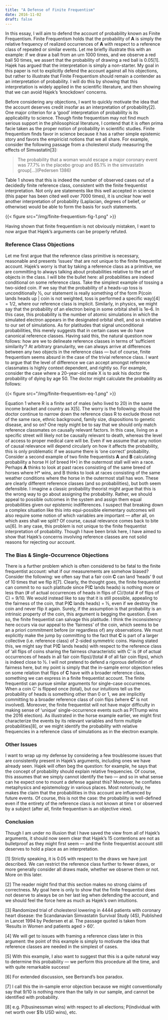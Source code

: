 ```yaml
---
title: "A Defense of Finite Frequentism"
date: 2016-11-02
draft: false
---
```


In this essay, I will aim to defend the account of probability known as Finite Frequentism. Finite Frequentism holds that the probability of **A** is simply the relative frequency of realized occurrences of **A** with respect to a reference class of repeated or similar events. Let me briefly illustrate this with an example: if we draw a ball from an urn 1000 times, and we observe a red ball 50 times, we assert that the probability of drawing a red ball is 0.05[1]. Hajek has argued that the interpretation is simply a non-starter. My goal in this paper is not to explicitly defend the account against all his objections, but rather to illustrate that Finite Frequentism should remain a contender as an interpretation of probability. I will do this by showing that this interpretation is widely applied in the scientific literature, and then showing that we can avoid Hajek’s ‘knockdown’ concerns.

Before considering any objections, I want to quickly motivate the idea that the account deserves credit insofar as an interpretation of probability[2]. One major criterion for a ‘good’ interpretation of probability is its applicability to science. Though finite frequentism may not find much serious support in the philosophical literature, I contend that it is often prima facie taken as the proper notion of probability in scientific studies. Finite frequentism finds favor in science because it has a rather simple epistemic story and favors the empiricist notions that we all share. For example, consider the following passage from a cholesterol study measuring the effects of Simvastatin[3]:

> The probability that a woman would escape a major coronary event was 77.7% in the placebo group and 85.1% in the simvastatin group[…](Pedersen 1386)

Table 1 shows that this is indeed the number of observed cases out of a decidedly finite reference class, consistent with the finite frequentist interpretation. Not only are statements like this well accepted in science (this paper has been cited well over 7000 times), it is unclear how well another interpretation of probability (Laplacian, degrees of belief, or otherwise) would be able to form the basis for such statements.

{{< figure src="/img/finite-frequentism-fig-1.png" >}}

Having shown that finite frequentism is not obviously mistaken, I want to now argue that Hajek’s arguments can be properly refuted.

### Reference Class Objections

Let me first argue that the reference class primitive is necessary, reasonable and presents ‘issues’ that are not unique to the finite frequentist account. Hajek’s worry is that by taking a reference class as a primitive, we are committing to always talking about probabilities relative to the set of objects in the class. I will bite the bullet here: all probabilities are indeed conditional on some reference class. Take the simplest example of tossing a two-sided coin. If we say that the probability of a heads-up toss is unconditionally ½, our statement is really something of the form P(coin lands heads up | coin is not weighted, toss is performed a specific way)[4] = 1/2, where our reference class is implicit. Similarly, in physics, we might say that the probability of an electron being in some orbital shell is 1e–6. In this case, this probability is the number of atomic simulations in which the simulated electron appears in the designated orbital shell, and so is relative to our set of simulations. As for platitudes that signal unconditional probabilities, this merely suggests that in certain cases we do have canonical reference classes. Having said this, the natural question now follows: how are we to delineate reference classes in terms of ‘sufficient similarity’? At arbitrary granularity, we can always arrive at differences between any two objects in the reference class — but of course, finite frequentism seems absurd in the case of the trivial reference class. I want to argue that the level of difference we can accept amongst reference classmates is highly context dependent, and rightly so. For example, consider the case where a 20-year-old male X is to ask his doctor the probability of dying by age 50. The doctor might calculate the probability as follows:


{{< figure src="/img/finite-frequentism-eq-1.png" >}}

Equation 1
where R is a finite set of males (who lived to 20) in the same income bracket and country as X[5]. The worry is the following: should the doctor continue to narrow down the reference class R to exclude those not of the same race, ethnic background, family size, dispositions to genetic disease, and so on? One reply might be to say that we should only match reference classmates on causally relevant factors. In this case, living on a specific street will likely not be causally relevant to death, whereas the level of access to proper medical care will be. Even if we assume that any notion of causal relevance will depend circularly on how it affects the probability, this is only problematic if we assume there is ‘one correct’ probability. Consider a second example of two finite frequentists **A** and **B** calculating probability a horse H (of breed H*) in the outermost stall will win a race. Perhaps **A** thinks to look at past races consisting of the same breed of horses where H* wins, and B thinks to look at races consisting of the same weather conditions where the horse in the outermost stall has won. These are clearly different reference classes (and so probabilities), but both seem defensible. I imagine a classic probability theorist might argue that this is the wrong way to go about assigning the probability. Rather, we should appeal to possible outcomes in the system and assign them equal probabilities given our epistemic indifferences. I suspect that breaking down a complex situation like this into equi-possible elementary outcomes will also require some notion of which variables are important — after all, on which axes shall we split? Of course, causal relevance comes back to bite us[6]. In any case, this problem is not unique to the finite frequentist interpretation of probability. Though I have been brisk here, I have aimed to show that Hajek’s concerns involving reference classes are not solid reasons for rejecting our account.

### The Bias & Single-Occurrence Objections

There is a further problem which is often considered to be fatal to the finite frequentist account: what if our measurements are somehow biased? Consider the following: we often say that a fair coin **C** can land ‘heads’ 9 out of 10 times that we flip it[7]. Clearly, the thought goes, the finite frequentist can commit to no such platitude since P(**C** lands heads) is nothing more or less than (# of actual occurrences of heads in flips of C)/(total # of flips of C) = 9/10. We would instead like to say that it is still possible, appealing to the fairness of the coin, that P(**C** lands heads) = ½, even if we destroy the coin and never flip it again. Surely, if the assumption is that probability is an intrinsic property of the coin, this argument is begging the question. Even so, the finite frequentist can salvage this platitude. I think the inconsistency here occurs via our appeal to the ‘fairness’ of the coin, which seems to be an a priori commitment before (or regardless of) any observations. We must explicitly make the jump by committing to the fact that **C** is part of a larger collective (i.e. reference class) of 2-sided symmetric coins. Having stated this, we might say that P(**C** lands heads) with respect to the reference class of ‘all flips of coins sharing the fairness characteristic with C’ is (# of actual occurrences of heads in all fair coin flips)/(total # of all fair coin flips), which is indeed close to ½. I will not pretend to defend a rigorous definition of fairness here, but my point is simply that the in-sample error objection relies on some relation that flips of **C** have with a broader reference class, something we can express in a finite frequentist account. The finite frequentist can pursue similar arguments for single-case occurrences. When a coin C’ is flipped once (total), but our intuitions tell us the probability of heads is something other than 0 or 1, we are implicitly committing to a broader reference class of coin flips (where **C'** is not involved). Moreover, the finite frequentist will not have major difficulty in making sense of ‘unique’ single-occurrence events such as P(Trump wins the 2016 election). As illustrated in the horse example earlier, we might first characterize the events by its relevant variables and form multiple probabilities[8], or we might identify the probability with relative frequencies in a reference class of simulations as in the electron example.

### Other Issues

I want to wrap up my defense by considering a few troublesome issues that are consistently present in Hajek’s arguments, including ones we have already seen. Hajek will often beg the question: for example, he says that the concept of probability should explain relative frequencies. Of course, this assumes that we simply cannot identify the two — and so in what sense can he expect one to mount a defense against this? Moreover, he conflates metaphysics and epistemology in various places. Most notoriously, he makes the claim that the probabilities in this account are influenced by future events. Of course, this is not the case: the probability is well-defined even if the entirety of the reference class is not known at time t or observed by a subject (after all, finite frequentism is an objective view).

### Conclusion

Though I am under no illusion that I have saved the view from all of Hajek’s arguments, it should now seem clear that Hajek’s 15 contentions are not as bulletproof as they might first seem — and the finite frequentist account still deserves to hold a place as an interpretation.

[1] Strictly speaking, it is 0.05 with respect to the draws we have just described. We can restrict the reference class further to fewer draws, or more generally consider all draws made, whether we observe them or not. More on this later.

[2] The reader might find that this section makes no strong claims of correctness. My goal here is only to show that the finite frequentist does not deserve to always be on her last leg when defending the account, and we should feel the force here as much as Hajek’s own intuitions.

[3] Randomized trial of cholesterol lowering in 4444 patients with coronary heart disease: the Scandanavian Simvastatin Survival Study (4S), Published in Lancet 1994 by Pedersen et al. The passage quoted is taken from ‘Results in Women and patients aged > 60’.

[4] We will get to issues with framing a reference class later in this argument: the point of this example is simply to motivate the idea that reference classes are needed in the simplest of cases.

[5] With this example, I also want to suggest that this is a quite natural way to determine this probability — we perform this procedure all the time, and with quite remarkable success!

[6] For extended discussion, see Bertrand’s box paradox.

[7] I call this the in-sample error objection because we might conventionally say that 9/10 is nothing more than the tally in our sample, and cannot be identified with probability.

[8] e.g. P(businessman wins) with respect to all elections; P(individual with net worth over $1b USD wins), etc.